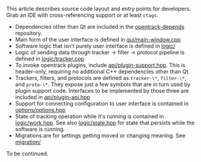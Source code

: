 This article describes source code layout and entry points for developers. Grab an IDE with cross-referencing support or at least <code>ctags</code>.

- Dependencies other than Qt are included in the [opentrack-depends](https://github.com/opentrack/opentrack-depends) repository.
- Main form of the user interface is defined in [gui/main-window.cpp](https://github.com/opentrack/opentrack/blob/unstable/gui/main-window.cpp)
- Software logic that isn't purely user interface is defined in [logic/](https://github.com/opentrack/opentrack/tree/unstable/logic)
- Logic of sending data through tracker -> filter -> protocol pipeline is defined in [logic/tracker.cpp](https://github.com/opentrack/opentrack/blob/unstable/logic/tracker.cpp)
- To invoke opentrack plugins, include [api/plugin-support.hpp](https://github.com/opentrack/opentrack/blob/unstable/api/plugin-support.hpp). This is header-only, requiring no additional C++ dependencies other than Qt.
- Trackers, filters, and protocols are defined as `tracker-\*`, `filter-\*`, and `proto-\*`. They expose just a few symbols that are in turn used by plugin support code. Interfaces to be implemented by those three are included in [api/plugin-api.hpp](https://github.com/opentrack/opentrack/blob/unstable/api/plugin-api.hpp)
- Support for connecting configuration to user interface is contained in [options/options.hpp](https://github.com/opentrack/opentrack/blob/unstable/options/options.hpp)
- State of tracking operation while it's running is contained in [logic/work.hpp](https://github.com/opentrack/opentrack/blob/unstable/logic/work.hpp). See also [logic/state.hpp](https://github.com/opentrack/opentrack/blob/unstable/logic/state.hpp) for state that persists while the software is running.
- Migrations are for settings getting moved or changing meaning. See [migration/](https://github.com/opentrack/opentrack/tree/unstable/migration)

To be continued.